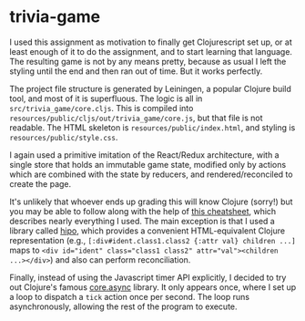 # trivia-game

I used this assignment as motivation to finally get Clojurescript set up, or at least enough of it to do the assignment, and to start learning that language. The resulting game is not by any means pretty, because as usual I left the styling until the end and then ran out of time. But it works perfectly.

The project file structure is generated by Leiningen, a popular Clojure build tool, and most of it is superfluous. The logic is all in `src/trivia_game/core.cljs`. This is compiled into `resources/public/cljs/out/trivia_game/core.js`, but that file is not readable. The HTML skeleton is `resources/public/index.html`, and styling is `resources/public/style.css`.

I again used a primitive imitation of the React/Redux architecture, with a single store that holds an immutable game state, modified only by actions which are combined with the state by reducers, and rendered/reconciled to create the page.

It's unlikely that whoever ends up grading this will know Clojure (sorry!) but you may be able to follow along with the help of [this cheatsheet](https://cljs.info/cheatsheet/), which describes nearly everything I used. The main exception is that I used a library called [hipo](https://github.com/jeluard/hipo), which provides a convenient HTML-equivalent Clojure representation (e.g., `[:div#ident.class1.class2 {:attr val} children ...]` maps to `<div id="ident" class="class1 class2" attr="val"><children ...></div>`) and also can perform reconciliation.

Finally, instead of using the Javascript timer API explicitly, I decided to try out Clojure's famous [core.async](https://github.com/clojure/core.async) library. It only appears once, where I set up a loop to dispatch a `tick` action once per second. The loop runs asynchronously, allowing the rest of the program to execute.